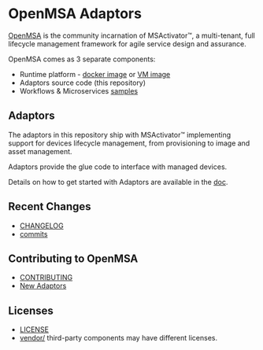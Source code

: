 OpenMSA Adaptors
================


[OpenMSA](https://openmsa.co) is the community incarnation of MSActivator&trade;,
a multi-tenant, full lifecycle management framework for agile service design
and assurance.

OpenMSA comes as 3 separate components:

- Runtime platform -
  [docker image](https://hub.docker.com/r/openmsa/openmsa/tags)
  or  [VM image](https://www.openmsa.co/downloads)
- Adaptors source code (this repository)
- Workflows & Microservices [samples](../../../Workflows-Microservices)


Adaptors
--------

The adaptors in this repository ship with MSActivator&trade;
implementing support for devices lifecycle management,
from provisioning to image and asset management.

Adaptors provide the glue code to interface with managed devices.

Details on how to get started with Adaptors are available
in the [doc](../master/doc/Getting_started_with_Adaptors.md).


Recent Changes
--------------

- [CHANGELOG](../master/CHANGELOG.md)
- [commits](../../commits/master)


Contributing to OpenMSA
-----------------------

- [CONTRIBUTING](../master/CONTRIBUTING.md)
- [New Adaptors](../master/doc/Manufacturer_and_Model_ID_Convention.md)


Licenses
--------

- [LICENSE](../master/LICENSE.md)
- [vendor/](../../tree/master/vendor) third-party components may have different licenses.
